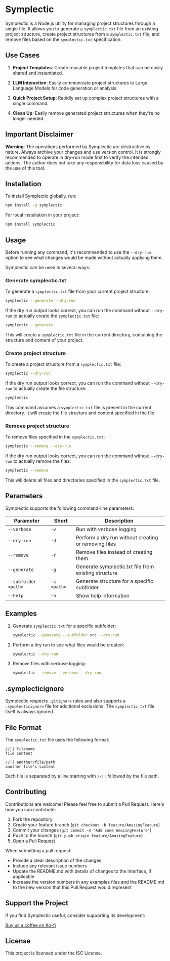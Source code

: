 # Symplectic

Symplectic is a Node.js utility for managing project structures through a single file. It allows you to generate a `symplectic.txt` file from an existing project structure, create project structures from a `symplectic.txt` file, and remove files based on the `symplectic.txt` specification.

## Use Cases

1. **Project Templates**: Create reusable project templates that can be easily shared and instantiated.

2. **LLM Interaction**: Easily communicate project structures to Large Language Models for code generation or analysis.

3. **Quick Project Setup**: Rapidly set up complex project structures with a single command.

4. **Clean Up**: Easily remove generated project structures when they're no longer needed.

## Important Disclaimer

**Warning**: The operations performed by Symplectic are destructive by nature. Always archive your changes and use version control. It is strongly recommended to operate in dry-run mode first to verify the intended actions. The author does not take any responsibility for data loss caused by the use of this tool.

## Installation

To install Symplectic globally, run:

```bash
npm install -g symplectic
```

For local installation in your project:

```bash
npm install symplectic
```

## Usage

Before running any command, it's recommended to use the `--dry-run` option to see what changes would be made without actually applying them.

Symplectic can be used in several ways:

### Generate symplectic.txt

To generate a `symplectic.txt` file from your current project structure:

```bash
symplectic --generate --dry-run
```

If the dry run output looks correct, you can run the command without `--dry-run` to actually create the `symplectic.txt` file:

```bash
symplectic --generate
```

This will create a `symplectic.txt` file in the current directory, containing the structure and content of your project.

### Create project structure

To create a project structure from a `symplectic.txt` file:

```bash
symplectic --dry-run
```

If the dry run output looks correct, you can run the command without `--dry-run` to actually create the file structure:

```bash
symplectic
```

This command assumes a `symplectic.txt` file is present in the current directory. It will create the file structure and content specified in the file.

### Remove project structure

To remove files specified in the `symplectic.txt`:

```bash
symplectic --remove --dry-run
```

If the dry run output looks correct, you can run the command without `--dry-run` to actually remove the files:

```bash
symplectic --remove
```

This will delete all files and directories specified in the `symplectic.txt` file.

## Parameters

Symplectic supports the following command-line parameters:

| Parameter | Short | Description |
|-----------|-------|-------------|
| `--verbose` | `-v` | Run with verbose logging |
| `--dry-run` | `-d` | Perform a dry run without creating or removing files |
| `--remove` | `-r` | Remove files instead of creating them |
| `--generate` | `-g` | Generate symplectic.txt file from existing structure |
| `--subfolder <path>` | `-s <path>` | Generate structure for a specific subfolder |
| `--help` | `-h` | Show help information |

## Examples

1. Generate `symplectic.txt` for a specific subfolder:

   ```bash
   symplectic --generate --subfolder src --dry-run
   ```

2. Perform a dry run to see what files would be created:

   ```bash
   symplectic --dry-run
   ```

3. Remove files with verbose logging:

   ```bash
   symplectic --remove --verbose --dry-run
   ```

## .symplecticignore

Symplectic respects `.gitignore` rules and also supports a `.symplecticignore` file for additional exclusions. The `symplectic.txt` file itself is always ignored.

## File Format

The `symplectic.txt` file uses the following format:

```
//|| filename
file content

//|| another/file/path
another file's content
```

Each file is separated by a line starting with `//||` followed by the file path.

## Contributing

Contributions are welcome! Please feel free to submit a Pull Request. Here's how you can contribute:

1. Fork the repository
2. Create your feature branch (`git checkout -b feature/AmazingFeature`)
3. Commit your changes (`git commit -m 'Add some AmazingFeature'`)
4. Push to the branch (`git push origin feature/AmazingFeature`)
5. Open a Pull Request

When submitting a pull request:

- Provide a clear description of the changes
- Include any relevant issue numbers
- Update the README.md with details of changes to the interface, if applicable
- Increase the version numbers in any examples files and the README.md to the new version that this Pull Request would represent

## Support the Project

If you find Symplectic useful, consider supporting its development:

[Buy us a coffee on Ko-fi](https://ko-fi.com/hypersphere)

## License

This project is licensed under the ISC License.
